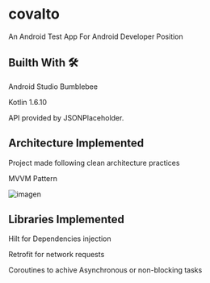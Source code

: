 # covalto

An Android Test App For Android Developer Position


## Builth With 🛠

Android Studio Bumblebee

Kotlin 1.6.10

API provided by JSONPlaceholder.

## Architecture Implemented
Project made following clean architecture practices

MVVM Pattern

![imagen](https://user-images.githubusercontent.com/23561687/155903363-3d67afd6-788e-4432-905b-da6278ccb503.png)


## Libraries Implemented

Hilt for Dependencies injection


Retrofit for network requests

Coroutines to achive  Asynchronous or non-blocking tasks
